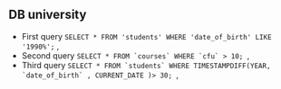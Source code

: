 ## DB university

- First query ```SELECT * FROM 'students' WHERE 'date_of_birth' LIKE '1990%';``` ,
- Second query ```SELECT * FROM `courses` WHERE `cfu` > 10; ```,
- Third query ```SELECT * FROM `students` WHERE TIMESTAMPDIFF(YEAR, `date_of_birth` , CURRENT_DATE )> 30; ```,
